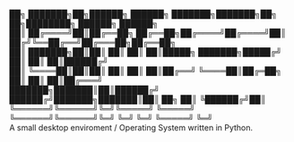██╗     ███████╗██╗██████╗     ██████╗ ███████╗███████╗██╗  ██╗████████╗ ██████╗ ██████╗ <br>
██║     ██╔════╝██║██╔══██╗    ██╔══██╗██╔════╝██╔════╝██║ ██╔╝╚══██╔══╝██╔═══██╗██╔══██╗<br>
██║     ███████╗██║██║  ██║    ██║  ██║█████╗  ███████╗█████╔╝    ██║   ██║   ██║██████╔╝<br>
██║     ╚════██║██║██║  ██║    ██║  ██║██╔══╝  ╚════██║██╔═██╗    ██║   ██║   ██║██╔═══╝ <br>
███████╗███████║██║██████╔╝    ██████╔╝███████╗███████║██║  ██╗   ██║   ╚██████╔╝██║     <br>
╚══════╝╚══════╝╚═╝╚═════╝     ╚═════╝ ╚══════╝╚══════╝╚═╝  ╚═╝   ╚═╝    ╚═════╝ ╚═╝     <br>
        A small desktop enviroment / Operating System  written in Python.